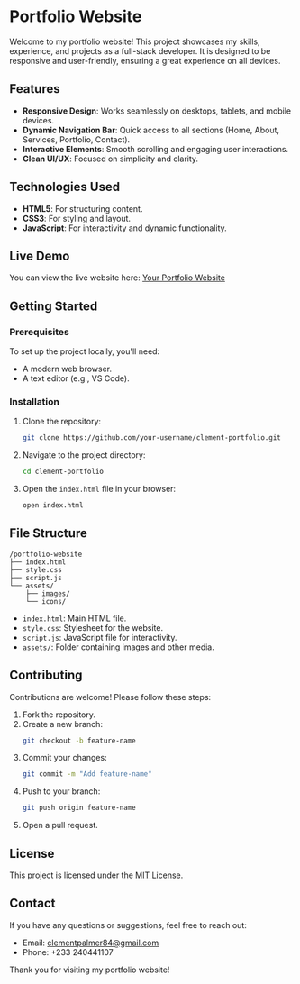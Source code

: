 


# Portfolio Website

Welcome to my portfolio website! This project showcases my skills, experience, and projects as a full-stack developer. It is designed to be responsive and user-friendly, ensuring a great experience on all devices.

## Features

- **Responsive Design**: Works seamlessly on desktops, tablets, and mobile devices.
- **Dynamic Navigation Bar**: Quick access to all sections (Home, About, Services, Portfolio, Contact).
- **Interactive Elements**: Smooth scrolling and engaging user interactions.
- **Clean UI/UX**: Focused on simplicity and clarity.

## Technologies Used

- **HTML5**: For structuring content.
- **CSS3**: For styling and layout.
- **JavaScript**: For interactivity and dynamic functionality.

## Live Demo

You can view the live website here: [Your Portfolio Website](https://clement-portfolio.pages.dev)

## Getting Started

### Prerequisites

To set up the project locally, you'll need:
- A modern web browser.
- A text editor (e.g., VS Code).

### Installation

1. Clone the repository:
   ```bash
   git clone https://github.com/your-username/clement-portfolio.git
   ```

2. Navigate to the project directory:
   ```bash
   cd clement-portfolio
   ```

3. Open the `index.html` file in your browser:
   ```bash
   open index.html
   ```

## File Structure

```
/portfolio-website
├── index.html
├── style.css
├── script.js
└── assets/
    ├── images/
    └── icons/
```

- `index.html`: Main HTML file.
- `style.css`: Stylesheet for the website.
- `script.js`: JavaScript file for interactivity.
- `assets/`: Folder containing images and other media.

## Contributing

Contributions are welcome! Please follow these steps:
1. Fork the repository.
2. Create a new branch:
   ```bash
   git checkout -b feature-name
   ```
3. Commit your changes:
   ```bash
   git commit -m "Add feature-name"
   ```
4. Push to your branch:
   ```bash
   git push origin feature-name
   ```
5. Open a pull request.

## License

This project is licensed under the [MIT License](LICENSE).

## Contact

If you have any questions or suggestions, feel free to reach out:

- Email: clementpalmer84@gmail.com
- Phone: +233 240441107

Thank you for visiting my portfolio website!

